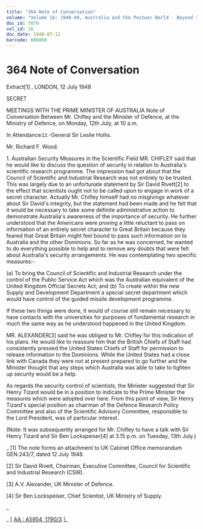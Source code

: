 ```yaml
---
title: "364 Note of Conversation"
volume: "Volume 16: 1948-49, Australia and the Postwar World - Beyond the Region"
doc_id: 7079
vol_id: 16
doc_date: 1948-07-12
barcode: 666860
---
```


# 364 Note of Conversation

Extract[1] , LONDON, 12 July 1948

SECRET

MEETINGS WITH THE PRIME MINISTER OF AUSTRALIA Note of Conversation Between Mr. Chifley and the Minister of Defence, at the Ministry of Defence, on Monday, 12th July, at 10 a.m.

In Attendance:Lt.-General Sir Leslie Hollis.

Mr. Richard F. Wood.

1\. Australian Security Measures in the Scientific Field MR. CHIFLEY said that he would like to discuss the question of security in relation to Australia's scientific research programme. The impression had got about that the Council of Scientific and Industrial Research was not entirely to be trusted. This was largely due to an unfortunate statement by Sir David Rivett[2] to the effect that scientists ought not to be called upon to engage in work of a secret character. Actually Mr. Chifley himself had no misgivings whatever about Sir David's integrity, but the statement had been made and he felt that it would be necessary to take some definite administrative action to demonstrate Australia's awareness of the importance of security. He further understood that the Americans were proving a little reluctant to pass on information of an entirely secret character to Great Britain because they feared that Great Britain might feel bound to pass such information on to Australia and the other Dominions. So far as he was concerned, he wanted to do everything possible to help and to remove any doubts that were felt about Australia's security arrangements. He was contemplating two specific measures:-

(a) To bring the Council of Scientific and Industrial Research under the control of the Public Service Act which was the Australian equivalent of the United Kingdom Official Secrets Act; and (b) To create within the new Supply and Development Department a special secret department which would have control of the guided missile development programme.

If these two things were done, it would of course still remain necessary to have contacts with the universities for purposes of fundamental research in much the same way as he understood happened in the United Kingdom.

MR. ALEXANDER[3] said he was obliged to Mr. Chifley for this indication of his plans. He would like to reassure him that the British Chiefs of Staff had consistently pressed the United States Chiefs of Staff for permission to release information to the Dominions. While the United States had a close link with Canada they were not at present prepared to go further and the Minister thought that any steps which Australia was able to take to tighten up security would be a help.

As regards the security control of scientists, the Minister suggested that Sir Henry Tizard would be in a position to indicate to the Prime Minister the measures which were adopted over here. From this point of view, Sir Henry Tizard's special position as chairman of the Defence Research Policy Committee and also of the Scientific Advisory Committee, responsible to the Lord President, was of particular interest.

(Note: It was subsequently arranged for Mr. Chifley to have a talk with Sir Henry Tizard and Sir Ben Lockspeiser[4] at 3.15 p.m. on Tuesday, 13th July.) 

_ [1] The note forms an attachment to UK Cabinet Office memorandum GEN.243/7, dated 12 July 1948.

[2] Sir David Rivett, Chairman, Executive Committee, Council for Scientific and Industrial Research (CSIR).

[3] A.V. Alexander, UK Minister of Defence.

[4] Sir Ben Lockspeiser, Chief Scientist, UK Ministry of Supply.

_

_ [ [AA : A5954, 1790/3](http://www.naa.gov.au/cgi-bin/Search?O=I&Number=666860) ]_
